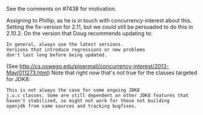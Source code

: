 See the comments on #7438 for motivation.

Assigning to Phillip, as he is in touch with concurrency-interest about this. Setting the fix-version for 2.11, but we could still be persuaded to do this in 2.10.2.
On the version that Doug recommends updating to:
```
In general, always use the latest versions.
Versions that introduce regressions or new problems
don't last long before being updated.
```
(See http://cs.oswego.edu/pipermail/concurrency-interest/2013-May/011273.html)
Note that right now that's not true for the classes targeted for JDK8:
```
This is not always the case for some ongoing JDK8
j.u.c classes. Some are still dependent on other JDK8 features that
haven't stabilized, so might not work for those not building
openjdk from same sources and tracking bugfixes.
```
